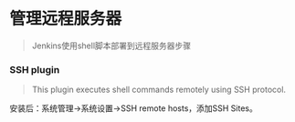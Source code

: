 ﻿# 管理远程服务器

>  Jenkins使用shell脚本部署到远程服务器步骤

	
### SSH plugin

> This plugin executes shell commands remotely using SSH protocol.

安装后：系统管理->系统设置->SSH remote hosts，添加SSH Sites。